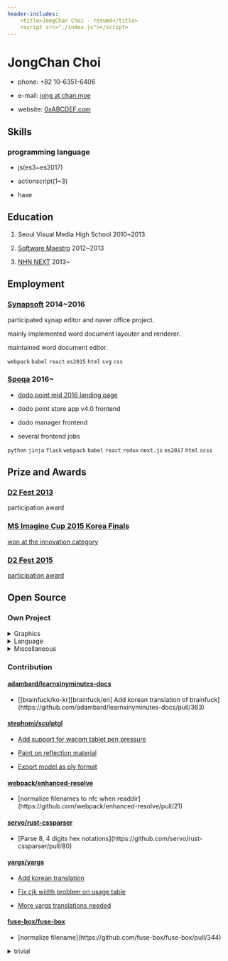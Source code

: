 ```yaml
---
header-includes:
    <title>JongChan Choi - résumé</title>
    <script src="./index.js"></script>
---
```


JongChan Choi
===
- phone: +82 10-6351-6406

- e-mail: [jong at chan.moe](mailto:jong@chan.moe)

- website: [0xABCDEF.com](http://0xabcdef.com/)


Skills
---
### programming language
- js(es3~es2017)

- actionscript(1~3)

- haxe


Education
---
1. Seoul Visual Media High School 2010~2013

2. [Software Maestro](http://www.swmaestro.kr/) 2012~2013

3. [NHN NEXT](http://www.nhnnext.org/) 2013~


Employment
---
### [Synapsoft](http://synapsoft.co.kr/) 2014~2016
participated synap editor and naver office project.

mainly implemented word document layouter and renderer.

maintained word document editor.

<code class="tag">webpack</code>
<code class="tag">babel</code>
<code class="tag">react</code>
<code class="tag">es2015</code>
<code class="tag">html</code>
<code class="tag">svg</code>
<code class="tag">css</code>

### [Spoqa](http://www.spoqa.com/) 2016~
- [dodo point mid 2016 landing page](https://www.dodopoint.com/)

- dodo point store app v4.0 frontend

- dodo manager frontend

- several frontend jobs

<code class="tag">python</code>
<code class="tag">jinja</code>
<code class="tag">flask</code>
<code class="tag">webpack</code>
<code class="tag">babel</code>
<code class="tag">react</code>
<code class="tag">redux</code>
<code class="tag">next.js</code>
<code class="tag">es2017</code>
<code class="tag">html</code>
<code class="tag">scss</code>


Prize and Awards
---
### [D2 Fest 2013](http://d2fest.kr/2013/prize-winners.html)
participation award

### [MS Imagine Cup 2015 Korea Finals](https://www.imaginecup.com/Team/Index/83194)
[won at the innovation category](http://www.msn.com/ko-kr/news/techandscience/ms-%ED%95%99%EC%83%9D-%ED%85%8C%ED%81%AC%EB%86%80%EB%A1%9C%EC%A7%80-%EA%B2%BD%EC%A7%84%EB%8C%80%ED%9A%8C-%EC%9D%B4%EB%A7%A4%EC%A7%84%EC%BB%B5-%ED%95%9C%EA%B5%AD%EB%8C%80%ED%91%9C-%EC%84%A0%EB%B0%9C/ar-AA9IuTw)

### [D2 Fest 2015](http://d2campusfest.kr/2015/)
[participation award](https://github.com/D2CAMPUS-FEST/2015#yaksokjs--장려상)


Open Source
---
### Own Project

<details>
<summary>Graphics</summary>

- [Croquispop](https://github.com/crosspop/Croquispop) 2012~2014

    web based drawing tool using [croquis.js](https://github.com/disjukr/croquis.js)

- [croquis.js](https://github.com/disjukr/croquis.js) 2013~2014

    javascript drawing tool library for web browser,
    using [html5 canvas](https://developer.mozilla.org/en-US/docs/HTML/Canvas)

</details>

<details>
<summary>Language</summary>

- [yaksok.js](https://github.com/disjukr/yaksok.js) 2015~2016

    [yaksok](http://yaksok.org/) compiler library

- [naheui](https://github.com/aheui/naheui) 2014~2017

    the [aheui](http://aheui.github.io/) implementation for node.js

- [tempath](https://github.com/disjukr/tempath) 2014~2015

    template language for path data, which is the superset of SVG Path Data syntax

- [makise](https://github.com/disjukr/makise) 2015~2016

    pretty JSON schema definition language

- [LON](https://github.com/disjukr/lon) 2016

    loopable notation. supports array holes, circular references, `NaN`, `Infinity`, `-Infinity`, ...etc

- [CSON-js](https://github.com/disjukr/CSON-js) 2013

    an implementation of [Cursive Script Object Notation](https://github.com/lifthrasiir/cson)

</details>

<details>
<summary>Miscellaneous</summary>

- [just-news](https://github.com/disjukr/just-news) 2014~2017

    web browser userscript for cleaning news site

</details>

### Contribution
<!-- 일관성 없는 pandoc의 동작을 우회하기 위해 항목 하나짜리는 p 태그로 묶어주고 있음... -->
#### [adambard/learnxinyminutes-docs](https://github.com/adambard/learnxinyminutes-docs)
- <p>[[brainfuck/ko-kr][brainfuck/en] Add korean translation of brainfuck](https://github.com/adambard/learnxinyminutes-docs/pull/363)</p>

#### [stephomi/sculptgl](https://github.com/stephomi/sculptgl)
- [Add support for wacom tablet pen pressure](https://github.com/stephomi/sculptgl/pull/4)

- [Paint on reflection material](https://github.com/stephomi/sculptgl/pull/13)

- [Export model as ply format](https://github.com/stephomi/sculptgl/pull/15)

#### [webpack/enhanced-resolve](https://github.com/webpack/enhanced-resolve)
- <p>[normalize filenames to nfc when readdir](https://github.com/webpack/enhanced-resolve/pull/21)</p>

#### [servo/rust-cssparser](https://github.com/servo/rust-cssparser)
- <p>[Parse 8, 4 digits hex notations](https://github.com/servo/rust-cssparser/pull/80)</p>

#### [yargs/yargs](https://github.com/yargs/yargs)
- [Add korean translation](https://github.com/yargs/yargs/pull/296)

- [Fix cjk width problem on usage table](https://github.com/yargs/yargs/pull/297)

- [More yargs translations needed](https://github.com/yargs/yargs/issues/649)

#### [fuse-box/fuse-box](https://github.com/fuse-box/fuse-box)
- <p>[normalize filename](https://github.com/fuse-box/fuse-box/pull/344)</p>

<details>
<summary>trivial</summary>

- facebook/graphql [make json correct](https://github.com/facebook/graphql/pull/14)

- whatwg/fetch [add a missing space](https://github.com/whatwg/fetch/pull/192)

- evanw/glslx [fix link](https://github.com/evanw/glslx/pull/4)

- PistonDevelopers/dyon [Fixed issue link](https://github.com/PistonDevelopers/dyon/pull/246)

- haxenme/nme [Modified `project.nmml` on stage3d sample](https://github.com/haxenme/nme/pull/61)

- fuse-box/fuse-box [fix doc typo](https://github.com/fuse-box/fuse-box/pull/314)

</details>
